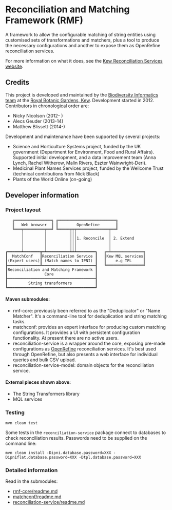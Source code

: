 # Reconciliation and Matching Framework (RMF)

A framework to allow the configurable matching of string entities using customised sets of transformations and matchers, plus a tool to produce the necessary configurations and another to expose them as OpenRefine reconciliation services.

For more information on what it does, see the [Kew Reconciliation Services website](http://data1.kew.org/reconciliation/).

## Credits

This project is developed and maintained by the [Biodiversity Informatics team](http://www.kew.org/science-conservation/people-and-data/science-directory/teams/biodiversity-informatics-and-spatial) at the [Royal Botanic Gardens, Kew](http://www.kew.org/). Development started in 2012.  Contributors in chronological order are:

* Nicky Nicolson (2012- )
* Alecs Geuder (2013-14)
* Matthew Blissett (2014-)

Development and maintenance have been supported by several projects:

* Science and Horticulture Systems project, funded by the UK government (Department for Environment, Food and Rural Affairs). Supported initial development, and a data improvement team (Anna Lynch, Rachel Witherow, Malin Rivers, Eszter Wainwright-Deri). 
* Medicinal Plant Names Services project, funded by the Wellcome Trust (technical contributions from Nick Black)
* Plants of the World Online (on-going)

## Developer information

### Project layout

       ╔════════════════╗ ╔═════════════════════════╗
       ║   Web browser  ║ ║        OpenRefine       ║
       ╚═══╤═════════╤══╝ ╚═════╤╤╤══════════════╤══╝
           │         │          │││              │
           │         │          │││1. Reconcile  │ 2. Extend
           │         │          │││              │
           │         │          │││              │
    ┏━━━━━━┷━━━━━━━┳━┷━━━━━━━━━━┷┷┷━━━━━━━━┓   ╔═╧══════════════╗
    ┃  MatchConf   ┃Reconciliation Service ┃   ║Kew MQL services║
    ┃(Expert users)┃ (Match names to IPNI) ┃   ║    e.g TPL     ║
    ┣━━━━━━━━━━━━━━┻━━━━━━━━━━━━━━━━━━━━━━━┫   ╚════════════════╝
    ┃Reconciliation and Matching Framework ┃
    ┃                Core                  ┃
    ┣━━━━━━━━━━━━━━━━━━━━━━━━━━━━━━━━━━━━━━┫
    ┃         String transformers          ┃
    ┗━━━━━━━━━━━━━━━━━━━━━━━━━━━━━━━━━━━━━━┛

#### Maven submodules:

* rmf-core: previously been referred to as the "Deduplicator" or "Name Matcher".
  It's a command-line tool for deduplication and string matching tasks.
* matchconf: provides an expert interface for producing custom matching configurations.
  It provides a UI with persistent configuration functionality.
  At present there are no active users.
* reconciliation-service is a wrapper around the core, exposing pre-made configurations
  as [OpenRefine](http://www.openrefine.org/) reconciliation services.
  It's best used through OpenRefine, but also presents a web interface
  for individual queries and bulk CSV upload.
* reconciliation-service-model: domain objects for the reconciliation service.

#### External pieces shown above:

* The String Transformers library
* MQL services

### Testing

`mvn clean test`

Some tests in the `reconciliation-service` package connect to databases to check reconciliation results.  Passwords need to be supplied on the command line:

`mvn clean install -Dipni.database.password=XXX -Dipniflat.database.password=XXX -Dtpl.database.password=XXX`

### Detailed information

Read in the submodules:

* [rmf-core/readme.md](rmf-core/readme.md)
* [matchconf/readme.md](matchconf/readme.md)
* [reconciliation-service/readme.md](reconciliation-service/readme.md)

